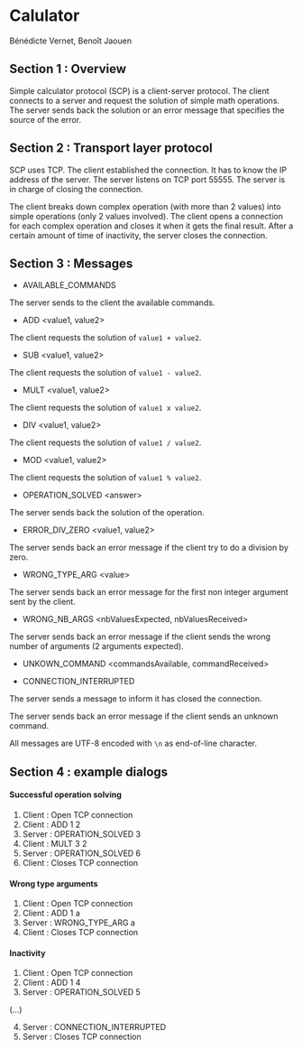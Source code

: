# Calulator
Bénédicte Vernet, Benoît Jaouen

## Section 1 : Overview
Simple calculator protocol (SCP) is a client-server protocol. The client connects to a server and request the solution of simple math operations. The server sends back the solution or an error message that specifies the source of the error.

## Section 2 : Transport layer protocol
SCP uses TCP. The client established the connection. It has to know the IP address of the server. The server listens on TCP port 55555. 
The server is in charge of closing the connection.

The client breaks down complex operation (with more than 2 values) into simple operations (only 2 values involved). The client opens a connection for each complex operation and closes it when it gets the final result. After a certain amount of time of inactivity, the server closes the connection.

## Section 3 : Messages

- AVAILABLE_COMMANDS

The server sends to the client the available commands.

- ADD <value1, value2>

The client requests the solution of `value1 + value2`.

- SUB <value1, value2>

The client requests the solution of `value1 - value2`.

- MULT <value1, value2>

The client requests the solution of `value1 x value2`.

- DIV <value1, value2>

The client requests the solution of `value1 / value2`.

- MOD <value1, value2>

The client requests the solution of `value1 % value2`.

- OPERATION_SOLVED \<answer>

The server sends back the solution of the operation.

- ERROR_DIV_ZERO <value1, value2>

The server sends back an error message if the client try to do a division by zero.

- WRONG_TYPE_ARG \<value>

The server sends back an error message for the first non integer argument sent by the client.

- WRONG_NB_ARGS <nbValuesExpected, nbValuesReceived>

The server sends back an error message if the client sends the wrong number of arguments (2 arguments expected).

- UNKOWN_COMMAND <commandsAvailable, commandReceived>

- CONNECTION_INTERRUPTED

The server sends a message to inform it has closed the connection.


The server sends back an error message if the client sends an unknown command. 

All messages are UTF-8 encoded with `\n` as end-of-line character. 

## Section 4 : example dialogs

#### Successful operation solving

1. Client : Open TCP connection
2. Client : ADD 1 2
3. Server : OPERATION_SOLVED 3
4. Client : MULT 3 2 
5. Server : OPERATION_SOLVED 6
6. Client : Closes TCP connection

#### Wrong type arguments

1. Client : Open TCP connection
2. Client : ADD 1 a
3. Server : WRONG_TYPE_ARG a
4. Client : Closes TCP connection

#### Inactivity 

1. Client : Open TCP connection
2. Client : ADD 1 4
3. Server : OPERATION_SOLVED 5

(...)

4. Server : CONNECTION_INTERRUPTED
5. Server : Closes TCP connection
